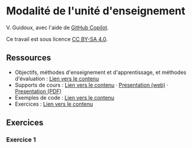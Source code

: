 # Modalité de l'unité d'enseignement

V. Guidoux, avec l'aide de
[GitHub Copilot](https://github.com/features/copilot).

Ce travail est sous licence [CC BY-SA 4.0][licence].

## Ressources

- Objectifs, méthodes d'enseignement et d'apprentissage, et méthodes
  d'évaluation : [Lien vers le contenu](..)
- Supports de cours : [Lien vers le contenu](../01-supports-de-cours/README.md)
  ·
  [Presentation (web)](https://HEIG-VD-Prog-Course.github.io/HEIG-VD-ProgIM-Course/01.01-modalites-de-lunite-denseignement-et-introduction-a-la-programmation/01-supports-de-cours/index.html)
  ·
  [Presentation (PDF)](https://HEIG-VD-Prog-Course.github.io/HEIG-VD-ProgIM-Course/01.01-modalites-de-lunite-denseignement-et-introduction-a-la-programmation/01-supports-de-cours/01.01-modalites-de-lunite-denseignement-et-introduction-a-la-programmation-presentation.pdf)
- Exemples de code : [Lien vers le contenu](../02-exemples-de-code/)
- Exercices : [Lien vers le contenu](../03-exercices/README.md)

## Exercices

### Exercice 1

[licence]:
	https://github.com/HEIG-VD-Prog-Course/HEIG-VD-ProgIM-Course/blob/main/LICENSE.md
